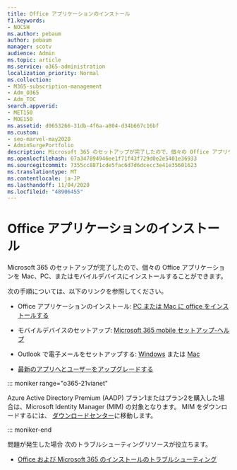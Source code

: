 ```yaml
---
title: Office アプリケーションのインストール
f1.keywords:
- NOCSH
ms.author: pebaum
author: pebaum
manager: scotv
audience: Admin
ms.topic: article
ms.service: o365-administration
localization_priority: Normal
ms.collection:
- M365-subscription-management
- Adm_O365
- Adm_TOC
search.appverid:
- MET150
- MOE150
ms.assetid: d0653266-31db-4f6a-a804-d34b667c16bf
ms.custom:
- seo-marvel-may2020
- AdminSurgePortfolio
description: Microsoft 365 のセットアップが完了したので、個々の Office アプリケーションを Mac、PC、またはモバイルデバイスにインストールし、Outlook で電子メールをセットアップする方法について説明します。
ms.openlocfilehash: 07a347894946ee1f71f43f729d0e2e5401e36933
ms.sourcegitcommit: 7355cc8871cde5fac6d7d6dcecc3e41e35601623
ms.translationtype: MT
ms.contentlocale: ja-JP
ms.lasthandoff: 11/04/2020
ms.locfileid: "48906455"
---
```

# <a name="install-office-applications"></a>Office アプリケーションのインストール

Microsoft 365 のセットアップが完了したので、個々の Office アプリケーションを Mac、PC、またはモバイルデバイスにインストールすることができます。
  
次の手順については、以下のリンクを参照してください。
  
- Office アプリケーションのインストール:  [PC または Mac に office をインストールする](https://support.microsoft.com/office/4414eaaf-0478-48be-9c42-23adc4716658)

- モバイルデバイスのセットアップ: [Microsoft 365 mobile セットアップ-ヘルプ](https://support.microsoft.com/office/7dabb6cb-0046-40b6-81fe-767e0b1f014f)

- Outlook で電子メールをセットアップする: [Windows](https://support.microsoft.com/office/6e27792a-9267-4aa4-8bb6-c84ef146101b) または [Mac](https://support.microsoft.com/office/6e27792a-9267-4aa4-8bb6-c84ef146101b#PickTab=Outlook_for_Mac)
 
- [最新のアプリへとユーザーをアップグレードする](upgrade-users-to-latest-office-client.md) 

::: moniker range="o365-21vianet"

Azure Active Directory Premium (AADP) プラン1またはプラン2を購入した場合は、Microsoft Identity Manager (MIM) の対象となります。 MIM をダウンロードするには、 [ダウンロードセンター](https://www.microsoft.com/zh-cn/download/details.aspx?id=58498)に移動します。

::: moniker-end

問題が発生した場合 次のトラブルシューティングリソースが役立ちます。
  
- [Office および Microsoft 365 のインストールのトラブルシューティング](https://support.microsoft.com/office/35ff2def-e0b2-4dac-9784-4cf212c1f6c2)
